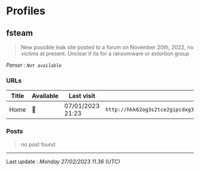 # Profiles

## **fsteam**

> New possible leak site posted to a forum on November 20th, 2022, no victims at present. Unclear if its for a ransomware or extortion group

_Parser : `Not available`_

### URLs
| Title | Available | Last visit | fqdn | Screenshot 
|---|---|---|---|---|
| Home | 🔴 | 07/01/2023 21:23 | `http://hkk62og3s2tce2gipcdxg3m27z4b62mrmml6ugctzdxs25o26q3a4mid.onion` | <a href="https://www.ransomware.live/screenshots/hkk62og3s2tce2gipcdxg3m27z4b62mrmml6ugctzdxs25o26q3a4mid-onion.png" target=_blank>📸</a> | 

### Posts

> no post found


 --- 


Last update : _Monday 27/02/2023 11.36 (UTC)_
